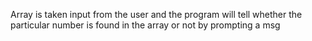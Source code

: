 Array is taken input from the user and the program will tell whether the particular number is found in the array or not by prompting a msg

